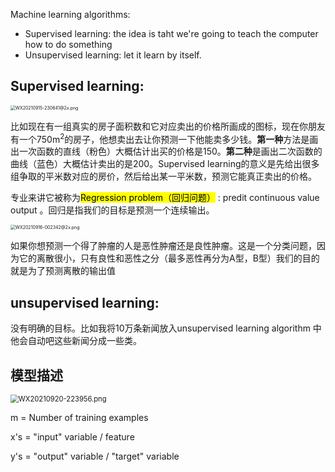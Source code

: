 Machine learning algorithms:

- Supervised learning: the idea is taht we're going to teach the computer how to do something
- Unsupervised learning: let it learn by itself.

 ## Supervised learning:

<img src="https://i.loli.net/2021/09/15/zMhscS4pYb5No1k.png" alt="WX20210915-230641@2x.png" style="zoom:50%;" />

比如现在有一组真实的房子面积数和它对应卖出的价格所画成的图标，现在你朋友有一个750m<sup>2</sup>的房子，他想卖出去让你预测一下他能卖多少钱。**第一种**方法是画出一次函数的直线（粉色）大概估计出买的价格是150。**第二种**是画出二次函数的曲线（蓝色）大概估计卖出的是200。Supervised learning的意义是先给出很多组争取的平米数对应的房价，然后给出某一平米数，预测它能真正卖出的价格。

专业来讲它被称为<mark>Regression problem（回归问题）</mark> : predit continuous value output 。回归是指我们的目标是预测一个连续输出。

<img src="https://i.loli.net/2021/09/16/pwCyWrxm4XJUZYj.png" alt="WX20210916-002342@2x.png" style="zoom:50%;" />

如果你想预测一个得了肿瘤的人是恶性肿瘤还是良性肿瘤。这是一个分类问题，因为它的离散很小，只有良性和恶性之分（最多恶性再分为A型，B型）我们的目的就是为了预测离散的输出值

## unsupervised learning:

没有明确的目标。比如我将10万条新闻放入unsupervised learning algorithm 中他会自动吧这些新闻分成一些类。    

## 模型描述

<img src="https://i.loli.net/2021/09/20/SEqAyMLjmahu9cD.png" alt="WX20210920-223956.png" style="zoom:80%;" />

m = Number of training examples

x's = "input" variable / feature

y's = "output" variable / "target" variable



































